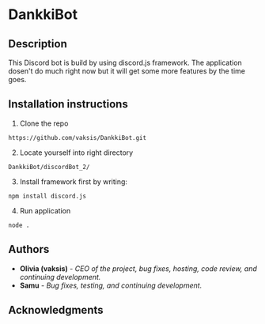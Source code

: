 # DankkiBot 

## Description

This Discord bot is build by using discord.js framework.
The application dosen't do much right now but it will get some more features by the time goes.

## Installation instructions

1. Clone the repo

  `https://github.com/vaksis/DankkiBot.git`

2. Locate yourself into right directory

  `DankkiBot/discordBot_2/`

3. Install framework first by writing:

  `npm install discord.js`

4. Run application

  `node .`

## Authors

* **Olivia (vaksis)** - *CEO of the project, bug fixes, hosting, code review, and continuing development.* 
* **Samu** - *Bug fixes, testing, and continuing development.*

## Acknowledgments

